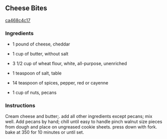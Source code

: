 ## Cheese Bites

[ca468c4c17](http://www.food.com/recipe/cheese-bites-101664)

### Ingredients

 - 1 pound of cheese, cheddar

 - 1 cup of butter, without salt

 - 3 1/2 cup of wheat flour, white, all-purpose, unenriched

 - 1 teaspoon of salt, table

 - 14 teaspoon of spices, pepper, red or cayenne

 - 1 cup of nuts, pecans

### Instructions

Cream cheese and butter;. add all other ingredients except pecans; mix well. Add pecans by hand; chill until easy to handle pinch walnut size pieces from dough and place on ungreased cookie sheets. press down with fork. bake at 350 for 10 minutes or until set.